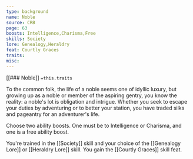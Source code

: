 ```yaml
---
type: background
name: Noble 
source: CRB
page: 63
boosts: Intelligence,Charisma,Free
skills: Society
lore: Genealogy,Heraldry
feat: Courtly Graces
traits: 
misc: 
---
```


[[### Noble]]
`=this.traits`


To the common folk, the life of a noble seems one of idyllic luxury, but growing up as a noble or member of the aspiring gentry, you know the reality: a noble's lot is obligation and intrigue. Whether you seek to escape your duties by adventuring or to better your station, you have traded silks and pageantry for an adventurer's life.

Choose two ability boosts. One must be to Intelligence or Charisma, and one is a free ability boost.

You're trained in the [[Society]] skill and your choice of the [[Genealogy Lore]] or [[Heraldry Lore]] skill. You gain the [[Courtly Graces]] skill feat.

